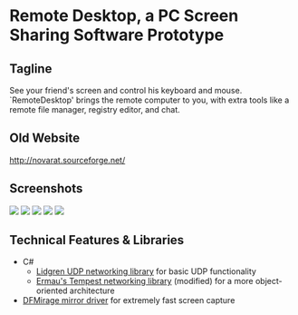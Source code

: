 Remote Desktop, a PC Screen Sharing Software Prototype
========================================================

Tagline
-------
See your friend's screen and control his keyboard and mouse. `RemoteDesktop' brings the remote computer to you, with extra tools like a remote file manager, registry editor, and chat.


Old Website
------------

http://novarat.sourceforge.net/

Screenshots
----------
![](http://novarat.sourceforge.net/screenies/IntroducerMain.png)
![](http://novarat.sourceforge.net/screenies/IntroducerLog.png)
![](http://novarat.sourceforge.net/screenies/Server.png)
![](http://novarat.sourceforge.net/screenies/Client.png)
![](http://novarat.sourceforge.net/screenies/RemoteDesktop.png)

Technical Features & Libraries
----------

* C#
  * [Lidgren UDP networking library](https://code.google.com/p/lidgren-network-gen3/) for basic UDP functionality
  * [Ermau's Tempest networking library](https://github.com/ermau/Tempest) (modified) for a more object-oriented architecture
* [DFMirage mirror driver](http://www.demoforge.com/dfmirage.htm) for extremely fast screen capture

